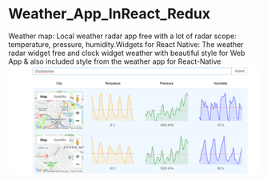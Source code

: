# Weather_App_InReact_Redux
Weather map: Local weather radar app free with a lot of radar scope: temperature, pressure, humidity.Widgets for React Native: The weather radar widget free and clock widget weather with beautiful style for Web App & also included style from the weather app for React-Native
![ScreenShot](https://github.com/Pravash2/Weather_App_InReact_Redux/blob/master/Screenshot.png)
